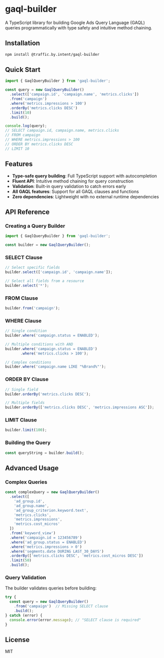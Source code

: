 # gaql-builder

A TypeScript library for building Google Ads Query Language (GAQL) queries programmatically with type safety and intuitive method chaining.

## Installation

```bash
npm install @traffic.by.intent/gaql-builder
```

## Quick Start

```typescript
import { GaqlQueryBuilder } from 'gaql-builder';

const query = new GaqlQueryBuilder()
  .select(['campaign.id', 'campaign.name', 'metrics.clicks'])
  .from('campaign')
  .where('metrics.impressions > 100')
  .orderBy('metrics.clicks DESC')
  .limit(10)
  .build();

console.log(query);
// SELECT campaign.id, campaign.name, metrics.clicks
// FROM campaign
// WHERE metrics.impressions > 100
// ORDER BY metrics.clicks DESC
// LIMIT 10
```

## Features

- **Type-safe query building**: Full TypeScript support with autocompletion
- **Fluent API**: Intuitive method chaining for query construction
- **Validation**: Built-in query validation to catch errors early
- **All GAQL features**: Support for all GAQL clauses and functions
- **Zero dependencies**: Lightweight with no external runtime dependencies

## API Reference

### Creating a Query Builder

```typescript
import { GaqlQueryBuilder } from 'gaql-builder';

const builder = new GaqlQueryBuilder();
```

### SELECT Clause

```typescript
// Select specific fields
builder.select(['campaign.id', 'campaign.name']);

// Select all fields from a resource
builder.select('*');
```

### FROM Clause

```typescript
builder.from('campaign');
```

### WHERE Clause

```typescript
// Single condition
builder.where('campaign.status = ENABLED');

// Multiple conditions with AND
builder.where('campaign.status = ENABLED')
       .where('metrics.clicks > 100');

// Complex conditions
builder.where('campaign.name LIKE "%Brand%"');
```

### ORDER BY Clause

```typescript
// Single field
builder.orderBy('metrics.clicks DESC');

// Multiple fields
builder.orderBy(['metrics.clicks DESC', 'metrics.impressions ASC']);
```

### LIMIT Clause

```typescript
builder.limit(100);
```

### Building the Query

```typescript
const queryString = builder.build();
```

## Advanced Usage

### Complex Queries

```typescript
const complexQuery = new GaqlQueryBuilder()
  .select([
    'ad_group.id',
    'ad_group.name',
    'ad_group_criterion.keyword.text',
    'metrics.clicks',
    'metrics.impressions',
    'metrics.cost_micros'
  ])
  .from('keyword_view')
  .where('campaign.id = 123456789')
  .where('ad_group.status = ENABLED')
  .where('metrics.impressions > 0')
  .where('segments.date DURING LAST_30_DAYS')
  .orderBy(['metrics.clicks DESC', 'metrics.cost_micros DESC'])
  .limit(50)
  .build();
```

### Query Validation

The builder validates queries before building:

```typescript
try {
  const query = new GaqlQueryBuilder()
    .from('campaign')  // Missing SELECT clause
    .build();
} catch (error) {
  console.error(error.message); // "SELECT clause is required"
}
```

## License

MIT
